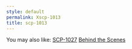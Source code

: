 ```yaml
---
style: default
permalink: Xscp-1013
title: scp-1013
---
```

You may also like:
[SCP-1027](http://scp-wiki.net/scp-1027)
[Behind the Scenes](http://scp-wiki.net/behind-the-scenes)